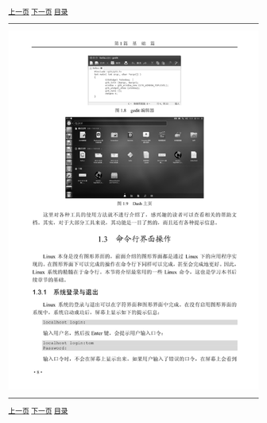[上一页](020.md) [下一页](022.md) [目录](../README.md)

***

![021](../images/021.png)

***

[上一页](020.md) [下一页](022.md) [目录](../README.md)
